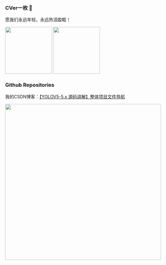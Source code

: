 ### CVer一枚 👋

愿我们永远年轻，永远热泪盈眶！

<img src="https://github-readme-stats.vercel.app/api?username=HuKai-cv&count_private=true&show_icons=true&theme=tokyonight&layout=compact"  height="150"> <img src="https://github-readme-stats.vercel.app/api/top-langs/?username=HuKai-cv&theme=tokyonight&layout=compact" height="150">

### Github Repositories 

我的CSDN博客：[【YOLOV5-5.x 源码讲解】整体项目文件导航](https://blog.csdn.net/qq_38253797/article/details/119043919) 

<a href="https://github.com/HuKai-cv/yolov5-5.x-annotations">
  <img align="left" src="https://github-readme-stats.vercel.app/api/pin/?username=HuKai-cv&repo=yolov5-5.x-annotations&theme=tokyonight&bg_color=30,e96443,904e95&title_color=fff&text_color=fff"  width="500" />
</a>

